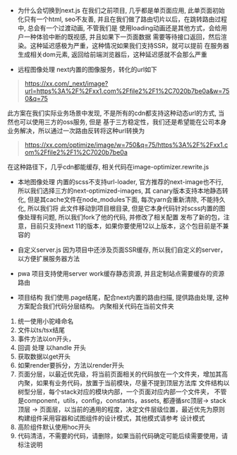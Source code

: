 - 为什么会切换到next.js
在我们之前项目, 几乎都是单页面应用, 此单页面初始化只有一个html, seo不友善, 
并且在我们做了路由切片以后，在跳转路由过程中, 总会有一个过渡动画, 不管我们是
使用loading动画还是其他方式，会给用户一种体验中断的既视感, 并且如果下一页面数据
需要等待接口返回，然后渲染。这种延迟感极为严重，这种情况如果我们支持SSR，就可以提前
在服务器生成相关dom元素, 返回给前端浏览器后，这种延迟感就不会那么严重

- 远程图像处理
next内置的图像服务，转化的url如下
> https://xx.com/_next/image?url=https%3A%2F%2Fxx1.com%2Ffile2%2F1%2C7020b7be0a&w=750&q=75

此方案在我们实际业务场景中发现, 不是所有的cdn都支持这种动态url的方式, 当然也可以使用三方的oss服务, 但是
基于三方稳定性，我们还是希望能在公司本身业务解决，所以通过一次路由反转将这种url转换为

> https://xx.com/optimize/image/w=750&q=75/https%3A%2F%2Fxx1.com%2Ffile2%2F1%2C7020b7be0a

在这种路径下，几乎cdn都能缓存, 相关代码在image-optimizer.rewrite.js

- 本地图像处理
内置的scss不支持url-loader, 官方推荐的next-image也不行, 所以我们选择三方的next-optimized-images, 其
canary版本支持本地静态转化, 但是其cache文件在node_modules下面, 每次yarn会重新清除, 不能持久化, 所以我们将
此文件移动到项目根目录, 但是它本身代码针对scss内置的图像处理有问题, 所以我们fork了他的代码, 并修改了相关配置
发布了新的包，注意，目前只支持next 11的版本，如果你要使用12以上版本，这个包目前是不兼容的

- 自定义server.js
因为项目中还涉及页面SSR缓存, 所以我们自定义的server，以方便扩展服务器方法

- pwa
项目支持使用server work缓存静态资源, 并且定制站点需要缓存的资源路由

- 项目结构
我们使用.page结尾，配合next内置的路由扫描, 提供路由处理, 这种方案配合我们代码分层结构。
内聚相关代码在当前文件夹
1. 统一使用小驼峰命名
2. 文件以ts/tsx结尾
3. 事件方法以on开头，
4. 回调 处理 以handle 开头
5. 获取数据以get开头
6. 如果render要拆分，方法以render开头
7. 页面分层，以最近优先级，将当前页面相关的代码放在一个文件夹，增加其高内聚，如果有业务代码，放置于当前模块，尽量不提到顶层方法库
   文件结构以树型分层，每个stack对应的模块内部，一个页面对应内部一个文件夹，
   不管是component，utils，config，constants，assets, 都遵循src顶层-> stack顶层 -> 页面层，以当前的通用的程度，决定文件层级位置，最近优先为原则
   构建组件采用容器和试图组件的设计模式，其他模式请参考 设计模式
8. 高阶组件默认使用hoc开头
9. 代码清洁，不需要的代码，请删除，如果当前代码确定可能后续需要使用，请标注说明

